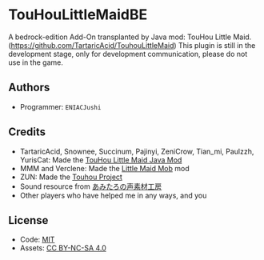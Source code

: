 # TouHouLittleMaidBE
A bedrock-edition Add-On transplanted by Java mod: TouHou Little Maid. (https://github.com/TartaricAcid/TouhouLittleMaid)
This plugin is still in the development stage, only for development communication, please do not use in the game.

## Authors
- Programmer: `ENIACJushi`

## Credits
- TartaricAcid, Snownee, Succinum, Pajinyi, ZeniCrow, Tian_mi, Paulzzh, YurisCat: Made the [TouHou Little Maid Java Mod](https://github.com/TartaricAcid/TouhouLittleMaid)
- MMM and Verclene: Made the [Little Maid Mob](https://github.com/MMM666/littleMaidMob) mod
- ZUN: Made the [Touhou Project](https://en.wikipedia.org/wiki/Touhou_Project)
- Sound resource from [あみたろの声素材工房](https://www14.big.or.jp/~amiami/happy/)
- Other players who have helped me in any ways, and you

## License
- Code: [MIT](https://www.mit.edu/~amini/LICENSE.md)
- Assets: [CC BY-NC-SA 4.0](https://creativecommons.org/licenses/by-nc-sa/4.0/)
